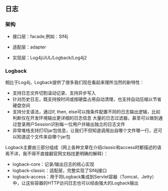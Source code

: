 ## 日志

### 架构

- 接口层：facade,例如：Slf4j

- 适配层：adapter

- 实现层：Log4j/JUL/Logback/Log4j2




### Logback

相比于Log4j，Logback提供了很多我们现在看起来理所当然的新特性：

- 支持日志文件切割滚动记录、支持异步写入
- 针对历史日志，既支持按时间或按硬盘占用自动清理，也支持自动压缩以节省硬盘空间
- 支持分支语法，通过if, then, else可以按条件配置不同的日志输出逻辑，比如判断仅在开发环境输出更详细的日志信息
  大量的日志过滤器，甚至可以做到通过登录用户Session识别每一位用户并输出独立的日志文件
- 异常堆栈支持打印jar包信息，让我们不但知道调用出自哪个文件哪一行，还可以知道这个文件来自哪个jar包

Logback主要由三部分组成（网上各种文章在介绍classic和access时都描述的语焉不详，我不得不直接翻官网文档找更明确的解释）：

- logback-core：记录/输出日志的核心实现
- logback-classic：适配层，完整实现了Slf4j接口
- logback-access：用于将Logback集成到Servlet容器（Tomcat、Jetty）中，让这些容器的HTTP访问日志也可以经由强大的Logback输出

